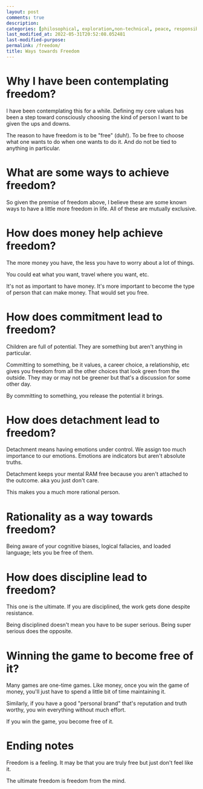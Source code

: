 ```yaml
---
layout: post
comments: true
description:
categories: [philosophical, exploration,non-technical, peace, responsibility]
last_modified_at: 2022-05-31T20:52:08.052481
last-modified-purpose:
permalink: /freedom/
title: Ways towards Freedom
---
```


# Why I have been contemplating freedom?

I have been contemplating this for a while. Defining my core values has been a step toward consciously choosing the kind of person I want to be given the ups and downs.

The reason to have freedom is to be "free" (duh!). To be free to choose what one wants to do when one wants to do it. And do not be tied to anything in particular.

# What are some ways to achieve freedom?

So given the premise of freedom above, I believe these are some known ways to have a little more freedom in life. All of these are mutually exclusive.

# How does money help achieve freedom?

The more money you have, the less you have to worry about a lot of things.

You could eat what you want, travel where you want, etc.

It's not as important to have money. It's more important to become the type of person that can make money. That would set you free.

# How does commitment lead to freedom?

Children are full of potential. They are something but aren't anything in particular.

Committing to something, be it values, a career choice, a relationship, etc gives you freedom from all the other choices that look green from the outside. They may or may not be greener but that's a discussion for some other day.

By committing to something, you release the potential it brings.

# How does detachment lead to freedom?

Detachment means having emotions under control. We assign too much importance to our emotions. Emotions are indicators but aren't absolute truths.

Detachment keeps your mental RAM free because you aren't attached to the outcome. aka you just don't care.

This makes you a much more rational person.

# Rationality as a way towards freedom?

Being aware of your cognitive biases, logical fallacies, and loaded language; lets you be free of them.

# How does discipline lead to freedom?

This one is the ultimate. If you are disciplined, the work gets done despite resistance.

Being disciplined doesn't mean you have to be super serious. Being super serious does the opposite.

# Winning the game to become free of it?

Many games are one-time games. Like money, once you win the game of money, you'll just have to spend a little bit of time maintaining it.

Similarly, if you have a good "personal brand" that's reputation and truth worthy, you win everything without much effort.

If you win the game, you become free of it.

# Ending notes

Freedom is a feeling. It may be that you are truly free but just don't feel like it.

The ultimate freedom is freedom from the mind. 